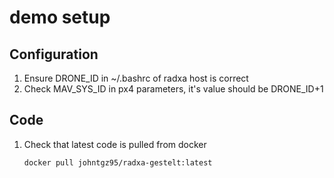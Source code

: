 # demo setup

## Configuration
1. Ensure DRONE_ID in ~/.bashrc of radxa host is correct
2. Check MAV_SYS_ID in px4 parameters, it's value should be DRONE_ID+1

## Code
1. Check that latest code is pulled from docker
    ```bash
    docker pull johntgz95/radxa-gestelt:latest
    ```

